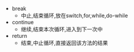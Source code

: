 - break
	- 中止,结束循环,放在switch,for,while,do-while
- continue
	- 继续,结束本次循环,进入到下一次中
- return
	- 结束,中止循环,直接返回该方法的结果